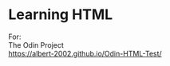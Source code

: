 # Learning HTML <br />
For: <br />
The Odin Project <br />
https://albert-2002.github.io/Odin-HTML-Test/
